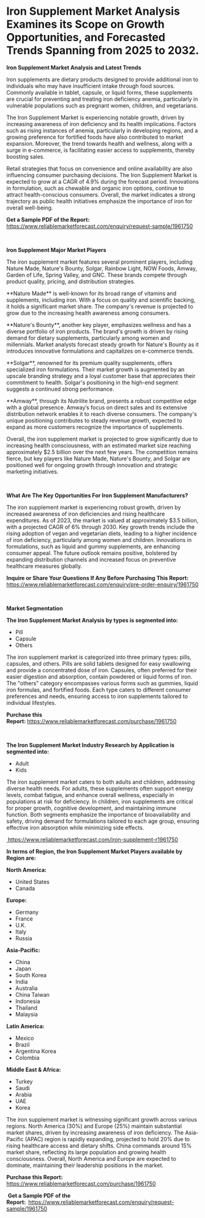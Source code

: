 <p><h1>Iron Supplement Market Analysis Examines its Scope on Growth Opportunities, and Forecasted Trends Spanning from 2025 to 2032.</h1></p><p><strong>Iron Supplement Market Analysis and Latest Trends</strong></p>
<p><p>Iron supplements are dietary products designed to provide additional iron to individuals who may have insufficient intake through food sources. Commonly available in tablet, capsule, or liquid forms, these supplements are crucial for preventing and treating iron deficiency anemia, particularly in vulnerable populations such as pregnant women, children, and vegetarians. </p><p>The Iron Supplement Market is experiencing notable growth, driven by increasing awareness of iron deficiency and its health implications. Factors such as rising instances of anemia, particularly in developing regions, and a growing preference for fortified foods have also contributed to market expansion. Moreover, the trend towards health and wellness, along with a surge in e-commerce, is facilitating easier access to supplements, thereby boosting sales.</p><p>Retail strategies that focus on convenience and online availability are also influencing consumer purchasing decisions. The Iron Supplement Market is expected to grow at a CAGR of 4.9% during the forecast period. Innovations in formulation, such as chewable and organic iron options, continue to attract health-conscious consumers. Overall, the market indicates a strong trajectory as public health initiatives emphasize the importance of iron for overall well-being.</p></p>
<p><strong>Get a Sample PDF of the Report:&nbsp;</strong> <a href="https://www.reliablemarketforecast.com/enquiry/request-sample/1961750?utm_campaign=3498&utm_medium=2&utm_source=Github&utm_content=ia&utm_term=19042025&utm_id=iron-supplement">https://www.reliablemarketforecast.com/enquiry/request-sample/1961750</a></p>
<p>&nbsp;</p>
<p><strong>Iron Supplement Major Market Players</strong></p>
<p><p>The iron supplement market features several prominent players, including Nature Made, Nature's Bounty, Solgar, Rainbow Light, NOW Foods, Amway, Garden of Life, Spring Valley, and GNC. These brands compete through product quality, pricing, and distribution strategies.</p><p>**Nature Made** is well-known for its broad range of vitamins and supplements, including iron. With a focus on quality and scientific backing, it holds a significant market share. The company's revenue is projected to grow due to the increasing health awareness among consumers.</p><p>**Nature's Bounty**, another key player, emphasizes wellness and has a diverse portfolio of iron products. The brand's growth is driven by rising demand for dietary supplements, particularly among women and millennials. Market analysts forecast steady growth for Nature's Bounty as it introduces innovative formulations and capitalizes on e-commerce trends.</p><p>**Solgar**, renowned for its premium quality supplements, offers specialized iron formulations. Their market growth is augmented by an upscale branding strategy and a loyal customer base that appreciates their commitment to health. Solgar's positioning in the high-end segment suggests a continued strong performance.</p><p>**Amway**, through its Nutrilite brand, presents a robust competitive edge with a global presence. Amway’s focus on direct sales and its extensive distribution network enables it to reach diverse consumers. The company's unique positioning contributes to steady revenue growth, expected to expand as more customers recognize the importance of supplements.</p><p>Overall, the iron supplement market is projected to grow significantly due to increasing health consciousness, with an estimated market size reaching approximately $2.5 billion over the next few years. The competition remains fierce, but key players like Nature Made, Nature's Bounty, and Solgar are positioned well for ongoing growth through innovation and strategic marketing initiatives.</p></p>
<p>&nbsp;</p>
<p><strong>What Are The Key Opportunities For Iron Supplement Manufacturers?</strong></p>
<p><p>The iron supplement market is experiencing robust growth, driven by increased awareness of iron deficiencies and rising healthcare expenditures. As of 2023, the market is valued at approximately $3.5 billion, with a projected CAGR of 6% through 2030. Key growth trends include the rising adoption of vegan and vegetarian diets, leading to a higher incidence of iron deficiency, particularly among women and children. Innovations in formulations, such as liquid and gummy supplements, are enhancing consumer appeal. The future outlook remains positive, bolstered by expanding distribution channels and increased focus on preventive healthcare measures globally.</p></p>
<p><strong>Inquire or Share Your Questions If Any Before Purchasing This Report:</strong> <a href="https://www.reliablemarketforecast.com/enquiry/pre-order-enquiry/1961750?utm_campaign=3498&utm_medium=2&utm_source=Github&utm_content=ia&utm_term=19042025&utm_id=iron-supplement">https://www.reliablemarketforecast.com/enquiry/pre-order-enquiry/1961750</a></p>
<p>&nbsp;</p>
<p><strong>Market Segmentation</strong></p>
<p><strong>The Iron Supplement Market Analysis by types is segmented into:</strong></p>
<p><ul><li>Pill</li><li>Capsule</li><li>Others</li></ul></p>
<p><p>The iron supplement market is categorized into three primary types: pills, capsules, and others. Pills are solid tablets designed for easy swallowing and provide a concentrated dose of iron. Capsules, often preferred for their easier digestion and absorption, contain powdered or liquid forms of iron. The "others" category encompasses various forms such as gummies, liquid iron formulas, and fortified foods. Each type caters to different consumer preferences and needs, ensuring access to iron supplements tailored to individual lifestyles.</p></p>
<p><strong>Purchase this Report:&nbsp;</strong><a href="https://www.reliablemarketforecast.com/purchase/1961750?utm_campaign=3498&utm_medium=2&utm_source=Github&utm_content=ia&utm_term=19042025&utm_id=iron-supplement">https://www.reliablemarketforecast.com/purchase/1961750</a></p>
<p>&nbsp;</p>
<p><strong>The Iron Supplement Market Industry Research by Application is segmented into:</strong></p>
<p><ul><li>Adult</li><li>Kids</li></ul></p>
<p><p>The iron supplement market caters to both adults and children, addressing diverse health needs. For adults, these supplements often support energy levels, combat fatigue, and enhance overall wellness, especially in populations at risk for deficiency. In children, iron supplements are critical for proper growth, cognitive development, and maintaining immune function. Both segments emphasize the importance of bioavailability and safety, driving demand for formulations tailored to each age group, ensuring effective iron absorption while minimizing side effects.</p></p>
<p><a href="https://www.reliablemarketforecast.com/iron-supplement-r1961750?utm_campaign=3498&utm_medium=2&utm_source=Github&utm_content=ia&utm_term=19042025&utm_id=iron-supplement">&nbsp;https://www.reliablemarketforecast.com/iron-supplement-r1961750</a></p>
<p><strong>In terms of Region, the Iron Supplement Market Players available by Region are:</strong></p>
<p>
    <p> <strong> North America: </strong>
        <ul>
            <li>United States</li>
            <li>Canada</li>
        </ul>
        </p> 
    <p> <strong> Europe: </strong>
        <ul>
            <li>Germany</li>
            <li>France</li>
            <li>U.K.</li>
            <li>Italy</li>
            <li>Russia</li>
        </ul>
        </p> 
    <p> <strong> Asia-Pacific: </strong>
        <ul>
            <li>China</li>
            <li>Japan</li>
            <li>South Korea</li>
            <li>India</li>
            <li>Australia</li>
            <li>China Taiwan</li>
            <li>Indonesia</li>
            <li>Thailand</li>
            <li>Malaysia</li>
        </ul>
        </p> 
    <p> <strong> Latin America: </strong>
        <ul>
            <li>Mexico</li>
            <li>Brazil</li>
            <li>Argentina Korea</li>
            <li>Colombia</li>
        </ul>
        </p> 
    <p> <strong> Middle East & Africa: </strong>
        <ul>
            <li>Turkey</li>
            <li>Saudi</li>
            <li>Arabia</li>
            <li>UAE</li>
            <li>Korea</li>
        </ul>
    </p>
    </p>
<p><p>The iron supplement market is witnessing significant growth across various regions. North America (30%) and Europe (25%) maintain substantial market shares, driven by increasing awareness of iron deficiency. The Asia-Pacific (APAC) region is rapidly expanding, projected to hold 20% due to rising healthcare access and dietary shifts. China commands around 15% market share, reflecting its large population and growing health consciousness. Overall, North America and Europe are expected to dominate, maintaining their leadership positions in the market.</p></p>
<p><strong>Purchase this Report: </strong><a href="https://www.reliablemarketforecast.com/purchase/1961750?utm_campaign=3498&utm_medium=2&utm_source=Github&utm_content=ia&utm_term=19042025&utm_id=iron-supplement">https://www.reliablemarketforecast.com/purchase/1961750</a></p>
<p>&nbsp;<strong>Get a Sample PDF of the Report:&nbsp;&nbsp;</strong><a href="https://www.reliablemarketforecast.com/enquiry/request-sample/1961750?utm_campaign=3498&utm_medium=2&utm_source=Github&utm_content=ia&utm_term=19042025&utm_id=iron-supplement">https://www.reliablemarketforecast.com/enquiry/request-sample/1961750</a></p>
<p><strong></strong></p>
<p><p></p><p></p><p></p></p>